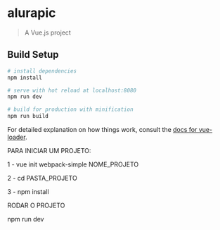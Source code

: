 # alurapic

> A Vue.js project

## Build Setup

``` bash
# install dependencies
npm install

# serve with hot reload at localhost:8080
npm run dev

# build for production with minification
npm run build
```

For detailed explanation on how things work, consult the [docs for vue-loader](http://vuejs.github.io/vue-loader).


PARA INICIAR UM PROJETO:

1 - vue init webpack-simple NOME_PROJETO

2 - cd PASTA_PROJETO

3 - npm install

RODAR O PROJETO

npm run dev
